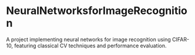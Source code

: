 # NeuralNetworksforImageRecognition
 A project implementing neural networks for image recognition using CIFAR-10, featuring classical CV techniques and performance evaluation.
